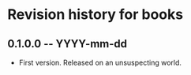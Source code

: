 # Revision history for books

## 0.1.0.0  -- YYYY-mm-dd

* First version. Released on an unsuspecting world.
